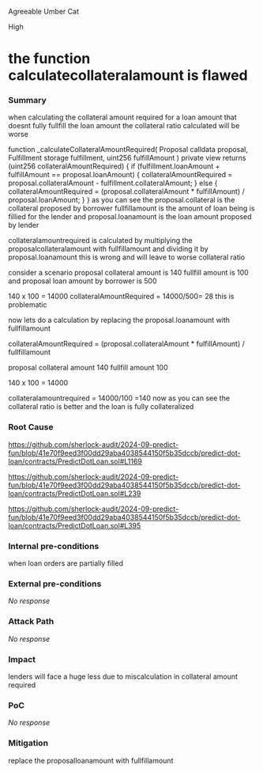 Agreeable Umber Cat

High

# the function calculatecollateralamount is flawed

### Summary

when calculating the collateral amount required for a loan amount that doesnt fully fullfill the loan amount the collateral ratio calculated will be worse 

function _calculateCollateralAmountRequired(
        Proposal calldata proposal,
        Fulfillment storage fulfillment,
        uint256 fulfillAmount
    ) private view returns (uint256 collateralAmountRequired) {
        if (fulfillment.loanAmount + fulfillAmount == proposal.loanAmount) {
            collateralAmountRequired = proposal.collateralAmount - fulfillment.collateralAmount;
        } else {
            collateralAmountRequired = (proposal.collateralAmount * fulfillAmount) / proposal.loanAmount;
        }
    }
as you can see the proposal.collateral is the collateral proposed by borrower fullfillamount is the amount of loan being is fillied for the lender and proposal.loanamount is the loan amount proposed by lender

collateralamountrequired is calculated by multiplying the proposalcollateralamount with fullfillamount and dividing it by proposal.loanamount this is wrong and will leave to worse collateral ratio 

consider a scenario
 proposal collateral amount is 140 fullfill amount is 100 and proposal loan amount by borrower is 500 

140 x 100 = 14000
collateralAmountRequired = 14000/500= 28  this is problematic 

now lets do a calculation by replacing the proposal.loanamount with fullfillamount 

 collateralAmountRequired = (proposal.collateralAmount * fulfillAmount) / fullfillamount

proposal collateral amount 140 fullfill amount 100 

140 x 100 = 14000

collateralamountrequired = 14000/100 =140  now as you can see the collateral ratio is better and the loan is fully collateralized 



### Root Cause

https://github.com/sherlock-audit/2024-09-predict-fun/blob/41e70f9eed3f00dd29aba4038544150f5b35dccb/predict-dot-loan/contracts/PredictDotLoan.sol#L1169

https://github.com/sherlock-audit/2024-09-predict-fun/blob/41e70f9eed3f00dd29aba4038544150f5b35dccb/predict-dot-loan/contracts/PredictDotLoan.sol#L239

https://github.com/sherlock-audit/2024-09-predict-fun/blob/41e70f9eed3f00dd29aba4038544150f5b35dccb/predict-dot-loan/contracts/PredictDotLoan.sol#L395

### Internal pre-conditions

when loan orders are partially filled

### External pre-conditions

_No response_

### Attack Path

_No response_

### Impact

lenders will face a huge less due to miscalculation in collateral amount required

### PoC

_No response_

### Mitigation

replace the proposalloanamount with fullfillamount